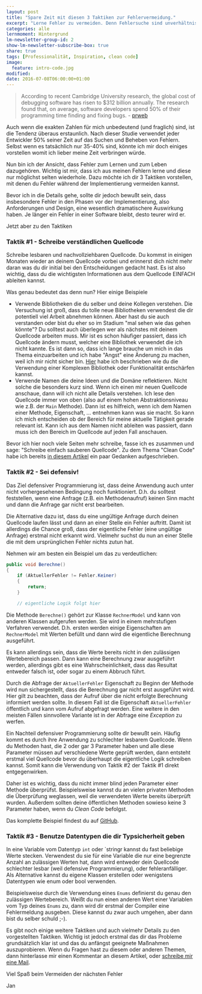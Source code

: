 ```yaml
---
layout: post
title: "Spare Zeit mit diesen 3 Taktiken zur Fehlervermeidung."
excerpt: "Lerne Fehler zu vermeiden. Denn Fehlersuche sind unverhältnismäßig teuer."
categories: alle
lernmoment: Hintergrund
lm-newsletter-group-id: 2
show-lm-newsletter-subscribe-box: true
share: true
tags: [Professionalität, Inspiration, clean code]
image:
  feature: intro-code.jpg
modified:
date: 2016-07-08T06:00:00+01:00
---
```


> According to recent Cambridge University research, the global cost of debugging software has risen to $312 billion annually. The research found that, on average, software developers spend 50% of their programming time finding and fixing bugs. - [prweb](http://www.prweb.com/releases/2013/1/prweb10298185.htm)

Auch wenn die exakten Zahlen für mich unbedeutend (und fraglich) sind, ist die Tendenz überaus erstaunlich. Nach dieser Studie verwendet jeder Entwickler 50% seiner Zeit auf das Suchen und Beheben von Fehlern. Selbst wenn es tatsächlich nur 35-40% sind, könnte ich mir doch einiges vorstellen womit ich lieber meine Zeit verbringen würde.

Nun bin ich der Ansicht, dass Fehler zum Lernen und zum Leben dazugehören. Wichtig ist mir, dass ich aus meinen Fehlern lerne und diese nur möglichst selten wiederhole. Dazu möchte ich dir 3 Taktiken vorstellen, mit denen du Fehler während der Implementierung vermeiden kannst.

Bevor ich in die Details gehe, sollte dir jedoch bewußt sein, dass insbesondere Fehler in den Phasen vor der Implementierung, also Anforderungen und Design, eine wesentlich dramatischere Auswirkung haben. Je länger ein Fehler in einer Software bleibt, desto teurer wird er.

Jetzt aber zu den Taktiken

### Taktik #1 - Schreibe verständlichen Quellcode

Schreibe lesbaren und nachvollziehbaren Quellcode. Du kommst in einigen Monaten wieder an deinem Quellcode vorbei und erinnerst dich nicht mehr daran was du dir initial bei den Entscheidungen gedacht hast. Es ist also wichtig, dass du die wichtigsten Informationen aus dem Quellcode EINFACH ableiten kannst.

Was genau bedeutet das denn nun? Hier einige Beispiele

 - Verwende Bibliotheken die du selber und deine Kollegen verstehen. Die Versuchung ist groß, dass du tolle neue Bibliotheken verwendest die dir potentiell viel Arbeit abnehmen können. Aber hast du sie auch verstanden oder bist du eher so im Stadium "mal sehen wie das gehen könnte"? Du solltest auch überlegen wer als nächstes mit deinem Quellcode arbeiten muss. Mir ist es schon häufiger passiert, dass ich Quellcode ändern musst, welcher eine Bibliothek verwendet die ich nicht kannte. Es ist dann so, dass ich lange brauche um mich in das Thema einzuarbeiten und ich habe "Angst" eine Änderung zu machen, weil ich mir nicht sicher bin. [Hier](https://github.com/supermew10/TicTacToe/issues/3#issue-162238292) habe ich beschrieben wie du die Verwendung einer Komplexen Bibliothek oder Funktionalität entschärfen kannst.
 - Verwende Namen die deine Ideen und die Domäne reflektieren. Nicht solche die besonders kurz sind. Wenn ich einen mir neuen Quellcode anschaue, dann will ich nicht alle Details verstehen. Ich lese den Quellcode immer von oben (also auf einem hohen Abstraktionsniveau wie z.B. der `Main` Methode). Dann ist es hilfreich, wenn ich dem Namen einer Methode, Eigenschaft, ... entnehmen kann was sie macht. So kann ich mich entscheiden ob der Bereich für meine aktuelle Tätigkeit gerade relevant ist. Kann ich aus dem Namen nicht ableiten was passiert, dann muss ich den Bereich im Quellcode auf jeden Fall anschauen.

Bevor ich hier noch viele Seiten mehr schreibe, fasse ich es zusammen und sage: "Schreibe einfach sauberen Quellcode". Zu dem Thema "Clean Code" habe ich bereits [in diesem Artikel](/hintergrund/clean-code-developer-an-welchem-grad-arbeitest-du-gerade/) ein paar Gedanken aufgeschrieben.

### Taktik #2 - Sei defensiv!

Das Ziel defensiver Programmierung ist, dass deine Anwendung auch unter nicht vorhergesehenen Bedingung noch funktioniert. D.h. du solltest feststellen, wenn eine Anfrage (z.B. ein Methodenaufruf) keinen Sinn macht und dann die Anfrage gar nicht erst bearbeiten. 

Die Alternative dazu ist, dass du eine ungültige Anfrage durch deinen Quellcode laufen lässt und dann an einer Stelle ein Fehler auftritt. Damit ist allerdings die Chance groß, dass der eigentliche Fehler (eine ungültige Anfrage) erstmal nicht erkannt wird. Vielmehr suchst du nun an einer Stelle die mit dem ursprünglichen Fehler nichts zutun hat.

Nehmen wir am besten ein Beispiel um das zu verdeutlichen:

```cs
public void Berechne()
{
    if (AktuellerFehler != Fehler.Keiner)
    {
        return;
    }

    // eigentliche Logik folgt hier
```

Die Methode `Berechne()` gehört zur Klasse `RechnerModel` und kann von anderen Klassen aufgerufen werden. Sie wird in einem mehrstufigen Verfahren verwendet. D.h. ersten werden einige Eigenschaften am `RechnerModel` mit Werten befüllt und dann wird die eigentliche Berechnung ausgeführt.

Es kann allerdings sein, dass die Werte bereits nicht in den zulässigen Wertebereich passen. Dann kann eine Berechnung zwar ausgeführt werden, allerdings gibt es eine Wahrscheinlichkeit, dass das Resultat entweder falsch ist, oder sogar zu einem Abbruch führt.

Durch die Abfrage der `AktuellerFehler` Eigenschaft zu Beginn der Methode wird nun sichergestellt, dass die Berechnung gar nicht erst ausgeführt wird. Hier gilt zu beachten, dass der Aufruf über die nicht erfolgte Berechnung informiert werden sollte. In diesem Fall ist die Eigenschaft `AktuellerFehler` öffentlich und kann vom Aufruf abgefragt werden. Eine weitere in den meisten Fällen sinnvollere Variante ist in der Abfrage eine *Exception* zu werfen.

Ein Nachteil defensiver Programmierung sollte dir bewußt sein. Häufig kommt es durch ihre Anwendung zu schlechter lesbarem Quellcode. Wenn du Methoden hast, die 2 oder gar 3 Parameter haben und alle diese Parameter müssen auf verschiedene Werte geprüft werden, dann entsteht erstmal viel Quellcode bevor du überhaupt die eigentliche Logik schreiben kannst. Somit kann die Verwendung von Taktik #2 der Taktik #1 direkt entgegenwirken.

Daher ist es wichtig, dass du nicht immer blind jeden Parameter einer Methode überprüfst. Beispielsweise kannst du an vielen privaten Methoden die Überprüfung weglassen, weil die verwendeten Werte bereits überprüft wurden. Außerdem sollten deine öffentlichen Methoden sowieso keine 3 Parameter haben, wenn du *Clean Code* befolgst.

Das komplette Beispiel findest du auf [GitHub](https://github.com/LernMoment/einstieg-csharp-taschenrechner).

### Taktik #3 - Benutze Datentypen die dir Typsicherheit geben

In eine Variable vom Datentyp `int` oder `stringr kannst du fast beliebige Werte stecken. Verwendest du sie für eine Variable die nur eine begrenzte Anzahl an zulässigen Werten hat, dann wird entweder dein Quellcode schlechter lesbar (weil defensive Programmierung), oder fehleranfälliger. Als Alternative kannst du eigene Klassen erstellen oder wenigstens Datentypen wie enum oder bool verwenden.

Beispielsweise durch die Verwendung eines `Enums` definierst du genau den zulässigen Wertebereich. Weißt du nun einen anderen Wert einer Variablen vom Typ deines `Enums` zu, dann wird dir erstmal der Compiler eine Fehlermeldung ausgeben. Diese kannst du zwar auch umgehen, aber dann bist du selber schuld ;-).

Es gibt noch einige weitere Taktiken und auch vielmehr Details zu den vorgestellten Taktiken. Wichtig ist jedoch erstmal das dir das Probleme grundsätzlich klar ist und das du anfängst geeignete Maßnahmen auszuprobieren. Wenn du Fragen hast zu diesem oder anderen Themen, dann hinterlasse mir einen Kommentar an diesem Artikel, oder [schreibe mir eine Mail](mailto:jan@lernmoment.de).


Viel Spaß beim Vermeiden der nächsten Fehler

Jan

